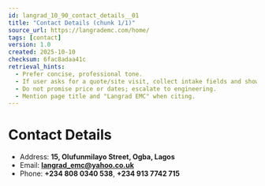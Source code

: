 ```yaml
---
id: langrad_10_90_contact_details__01
title: "Contact Details (chunk 1/1)"
source_url: https://langrademc.com/home/
tags: [contact]
version: 1.0
created: 2025-10-10
checksum: 6fac8adaa41c
retrieval_hints:
  - Prefer concise, professional tone.
  - If user asks for a quote/site visit, collect intake fields and show WhatsApp CTA.
  - Do not promise price or dates; escalate to engineering.
  - Mention page title and "Langrad EMC" when citing.
---
```


# Contact Details

- Address: **15, Olufunmilayo Street, Ogba, Lagos**  
- Email: **langrad_emc@yahoo.co.uk**  
- Phone: **+234 808 0340 538**, **+234 913 7742 715**
